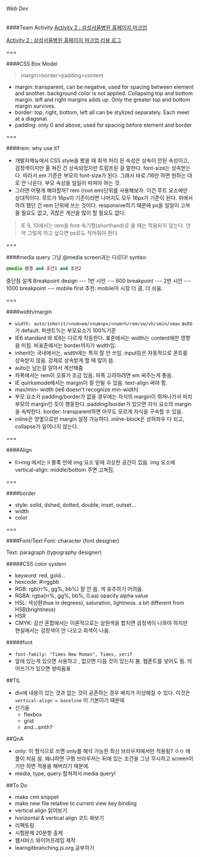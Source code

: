 ###### Web Dev

####Team Activity
[Activity 2 : 삼성서울병원 홈페이지 마크업](http://www.samsunghospital.com/home/main/index.do)

[Activity 2 : 삼성서울병원 홈페이지 마크업 리뷰 로그](https://docs.google.com/document/d/1scLdJOZ2OWT_CU7WezqFqRUPDPKwr0Ryc_U72UjUhCw/edit)

===

####CSS Box Model
> margin>border>padding>content

- margin: transparent, can be negative, used for spacing between element and another. background color is not applied. Collapsing top and bottom margin. left and right margins adds up. Only the greater top and bottom margin survives. 
- border: top, right, bottom, left all can be stylized separately. Each meet at a diagonal. 
- padding: only 0 and above, used for spacing before element and border

===

####rem: why use it? 
- 개발자메뉴에서 CSS style을 봤을 때 회색 처리 된 속성은 상속이 안된 속성이고, 검정색이지만 줄 쳐진 건 상속되었지만 트럼프된 걸 말한다. font-size는 상속받는다. 따라서 em 기준은 부모의 font-size가 된다. 그래서 바로 /16만 하면 원하는 대로 안 나온다. 부모 속성을 일일이 따져야 하는 것.
- 그러면 어떻게 해야할까? rem (root em)단위를 사용해보자. 이건 루트 요소에만 상대적이다. 루트가 16px이 기준이라면 나머지도 모두 16px가 기준이 된다. 위에서 하려 했던 건 rem 단위에 쓰는 것이다. responsive하기 때문에 px을 일일이 고쳐줄 필요도 없고, 귀찮은 계산을 많이 할 필요도 없다. 

> IE 9, 10에서는 rem을 font 속기형(shorthand)로 쓸 때는 적용되지 않는다. 만약 그렇게 하고 싶으면 px로도 적어줘야 한다. 

===

####media query
그냥 @media screen과는 다르다!
syntax:
```css
@media 환경 and 조건1 and 조건2
```
중단점 설계 Breakpoint design
--- 1번 시안 --- 600 breakpoint --- 2번 시안 --- 1000 breakpoint ---
mobile first 추천: mobile이 시장 더 큼, 더 쉬움.

===

####width/margin
- `width: auto/inherit/<num>em/<num>px/<num>%/rem/vw/vh/vmin/vmax` auto가 default. 퍼센트%는 부모요소가 100%기준
- IE6 standard 와 IE6는 다르게 작동한다. 표준에서는 width는 content에만 영향을 미침. 비표준에서는 border까지가 width임.
- inherit는 국내에서는, width에는 특히 잘 안 쓰임. input등은 자동적으로 폰트를 상속받지 않음. 강제로 상속받게 할 때 많이 씀.
- auto는 남는걸 알아서 계산해줌
- 파폭에서는 rem이 오류가 조금 있음. 파폭 고려하려면 em 써주는게 좋음.
- IE quirksmode에서는 margin이 잘 안될 수 있음. text-align 써야 함.
- max/min- width (ie6 doesn't recognize min-width)
- 부모 요소가 padding/border가 없을 경우에는 자식의 margin이 뛰쳐나가서 마치 부모의 margin인 듯이 행동한다. padding/border가 있으면 자식 요소의 margin을 속박한다. border: transparent하면 아무도 모르게 자식을 구속할 수 있음.
- inline은 양옆으로만 margin 설정 가능하다. inline-block은 상하좌우 다 되고, collapse가 일어나지 않는다. 

===

####Align
- li>img 에서는 li 블록 안에 img 요소 밑에 괴상한 공간이 있음. img 요소에 vertical-align: middle/bottom 주면 고쳐짐.

===

####border
- style: solid, dshed, dotted, double, inset, outset...
- width
- color

===

####Font/Text
Font: character (font designer)

Text: paragraph (typography designer)

#####CSS color system
- keyword: red, gold...
- hexcode: #rrggbb
- RGB: rgb(rr%, gg%, bb%) 잘 안 씀. 색 유추하기 어려움.
- RGBA: rgba(rr%, gg%, bb%, 0.aa) opacity alpha value
- HSL: 색상환(hue in degrees), saturation, lightness. a bit different from HSB(brightness)
- HSR
- CMYK: 감산 혼합에서는 이론적으로는 삼원색을 합치면 검정색이 나와야 하지만 현실에서는 검정색이 안 나오고 회색이 나옴.

#####font
- `font-family: "Times New Roman", Times, serif`
- 앞에 있는게 있으면 사용하고 , 없으면 다음 것이 있는지 봄. 웹폰트를 넣어도 됨. 띄어쓰기가 있으면 쌍따옴표

##TIL
- div에 내용이 있는 것과 없는 것이 공존하는 경우 배치가 이상해질 수 있다. 이것은 `vertical-align = baseline` 이 기본이기 때문에 
- 신기술
	- flexbox
	- grid
	- and...smth?


##QnA
- only: 이 형식으로 쓰면 only를 해석 가능한 최신 브라우저에서만 적용됨? ㅇㅇ 애플이 처음 씀. 왜냐하면 구형 브라우저는 뒤에 있는 조건을 그냥 무시하고 screen이기만 하면 적용을 해버리기 때문에.
- media, type, query 합쳐져서 media query!


##To Do
- make cmt snippet
- make new file relative to current view key binding
- vertical align 읽어보기
- horizontal & vertical align 코드 짜보기
- 리팩토링
- 시험문제 20문항 출제
- 웹서비스 와이어프레임 제작
- learngitbranching.js.org 공부하기